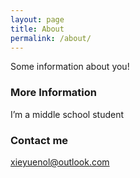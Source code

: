 ```yaml
---
layout: page
title: About
permalink: /about/
---
```


Some information about you!

### More Information

I’m a middle school student

### Contact me

[xieyuenol@outlook.com](<mailto:xieyuenol@outlook.com>)